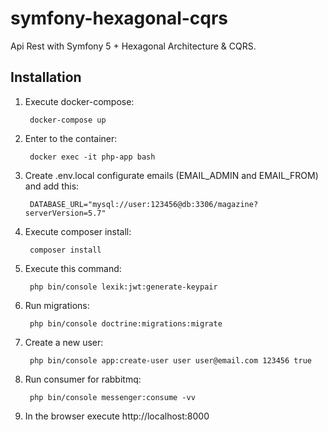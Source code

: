 symfony-hexagonal-cqrs
======================

Api Rest with Symfony 5 + Hexagonal Architecture & CQRS.


Installation
------------

1. Execute docker-compose:


        docker-compose up


2. Enter to the container:


        docker exec -it php-app bash


3. Create .env.local configurate emails (EMAIL_ADMIN and EMAIL_FROM) and add this:


        DATABASE_URL="mysql://user:123456@db:3306/magazine?serverVersion=5.7"


4. Execute composer install:


        composer install


5. Execute this command:


        php bin/console lexik:jwt:generate-keypair


6. Run migrations:


        php bin/console doctrine:migrations:migrate


7. Create a new user:


        php bin/console app:create-user user user@email.com 123456 true


8. Run consumer for rabbitmq:


        php bin/console messenger:consume -vv


9. In the browser execute http://localhost:8000
